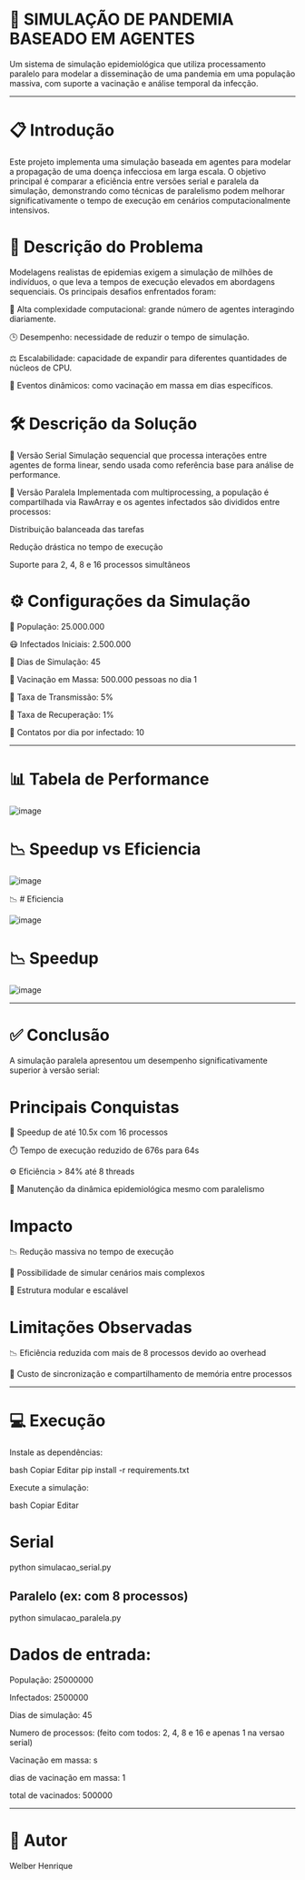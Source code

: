 # 🧬 SIMULAÇÃO DE PANDEMIA BASEADO EM AGENTES

Um sistema de simulação epidemiológica que utiliza processamento paralelo para modelar a disseminação de uma pandemia em uma população massiva, com suporte a vacinação e análise temporal da infecção.

--------------------------------------------------------------------------------

# 📋 Introdução
Este projeto implementa uma simulação baseada em agentes para modelar a propagação de uma doença infecciosa em larga escala. O objetivo principal é comparar a eficiência entre versões serial e paralela da simulação, demonstrando como técnicas de paralelismo podem melhorar significativamente o tempo de execução em cenários computacionalmente intensivos.

# 🎯 Descrição do Problema
Modelagens realistas de epidemias exigem a simulação de milhões de indivíduos, o que leva a tempos de execução elevados em abordagens sequenciais. Os principais desafios enfrentados foram:

🧠 Alta complexidade computacional: grande número de agentes interagindo diariamente.

🕒 Desempenho: necessidade de reduzir o tempo de simulação.

⚖️ Escalabilidade: capacidade de expandir para diferentes quantidades de núcleos de CPU.

💉 Eventos dinâmicos: como vacinação em massa em dias específicos.

# 🛠️ Descrição da Solução
🔄 Versão Serial
Simulação sequencial que processa interações entre agentes de forma linear, sendo usada como referência base para análise de performance.

🧵 Versão Paralela
Implementada com multiprocessing, a população é compartilhada via RawArray e os agentes infectados são divididos entre processos:

Distribuição balanceada das tarefas

Redução drástica no tempo de execução

Suporte para 2, 4, 8 e 16 processos simultâneos

# ⚙️ Configurações da Simulação
👥 População: 25.000.000

😷 Infectados Iniciais: 2.500.000

📆 Dias de Simulação: 45

💉 Vacinação em Massa: 500.000 pessoas no dia 1

📌 Taxa de Transmissão: 5%

📌 Taxa de Recuperação: 1%

🔁 Contatos por dia por infectado: 10

--------------------------------------------------------------------------------

# 📊 Tabela de Performance

![image](https://github.com/user-attachments/assets/9108ddbc-9ff2-4deb-b2f2-7fd86f97a0d4)


# 📉 Speedup vs Eficiencia

![image](https://github.com/user-attachments/assets/02ab1b0c-b2c3-4316-8730-b7370bf64d45)

📉 # Eficiencia

![image](https://github.com/user-attachments/assets/cd16bbf6-cf1a-4641-af5e-e4b0a0e14224)

# 📉 Speedup

![image](https://github.com/user-attachments/assets/4d3aa1fb-d5b9-4ec9-81ec-dd0e9ca2845c)

--------------------------------------------------------------------------------

# ✅ Conclusão
A simulação paralela apresentou um desempenho significativamente superior à versão serial:

# Principais Conquistas
🚀 Speedup de até 10.5x com 16 processos

⏱️ Tempo de execução reduzido de 676s para 64s

⚙️ Eficiência > 84% até 8 threads

🔄 Manutenção da dinâmica epidemiológica mesmo com paralelismo

# Impacto
📉 Redução massiva no tempo de execução

🧪 Possibilidade de simular cenários mais complexos

🧩 Estrutura modular e escalável

# Limitações Observadas
📉 Eficiência reduzida com mais de 8 processos devido ao overhead

🧠 Custo de sincronização e compartilhamento de memória entre processos

--------------------------------------------------------------------------------

# 💻 Execução
Instale as dependências:

bash
Copiar
Editar
pip install -r requirements.txt

Execute a simulação:

bash
Copiar
Editar
# Serial
python simulacao_serial.py

## Paralelo (ex: com 8 processos)
python simulacao_paralela.py

# Dados de entrada:

População: 25000000

Infectados: 2500000 

Dias de simulação: 45

Numero de processos: (feito com todos: 2, 4, 8 e 16 e apenas 1 na versao serial)

Vacinação em massa: s

dias de vacinação em massa: 1

total de vacinados: 500000

--------------------------------------------------------------------------------

# 👥 Autor
Welber Henrique
